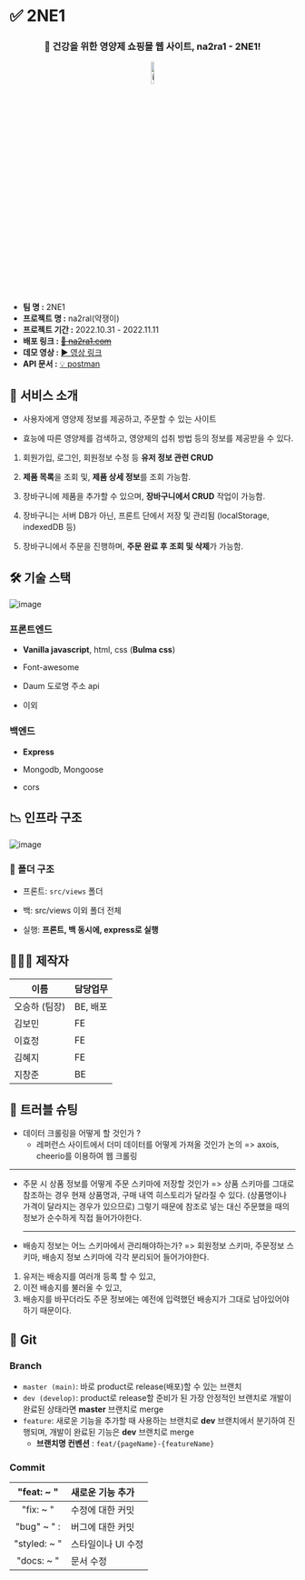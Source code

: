 # ✅ 2NE1

<h3 align="center">💊 건강을 위한 영양제 쇼핑몰 웹 사이트, na2ra1 - 2NE1!</h3>

<div  align="center">
  <img width="10%" alt="image" src="https://user-images.githubusercontent.com/65716445/210801893-634f7713-4d0d-443e-8dad-91b8e3bc7065.png">
</div>
</br>


- **팀 명 :** 2NE1
- **프로젝트 명 :** na2ral(약쟁이)
- **프로젝트 기간 :** 2022.10.31 - 2022.11.11
- **배포 링크 :** ~~[🤝 na2ra1.com](http://43.206.118.245/)~~
- **데모 영상 :** [▶️ 영상 링크](https://youtu.be/vt3N1dLKh4U)
- **API 문서 :** [💡 postman](https://documenter.getpostman.com/view/16132058/2s8YRnmXTf)

## 📝 서비스 소개


- 사용자에게 영양제 정보를 제공하고, 주문할 수 있는 사이트

- 효능에 따른 영양제를 검색하고, 영양제의 섭취 방법 등의 정보를 제공받을 수 있다.


1. 회원가입, 로그인, 회원정보 수정 등 **유저 정보 관련 CRUD**

2. **제품 목록**을 조회 및, **제품 상세 정보**를 조회 가능함.

3. 장바구니에 제품을 추가할 수 있으며, **장바구니에서 CRUD** 작업이 가능함.

4. 장바구니는 서버 DB가 아닌, 프론트 단에서 저장 및 관리됨 (localStorage, indexedDB 등)

5. 장바구니에서 주문을 진행하며, **주문 완료 후 조회 및 삭제**가 가능함.


  
  
## 🛠 기술 스택

  
![image](https://i.ibb.co/N34mXzy/image.png)

  


### 프론트엔드

  

- **Vanilla javascript**, html, css (**Bulma css**)

- Font-awesome

- Daum 도로명 주소 api

- 이외

  

### 백엔드

  

- **Express** 

- Mongodb, Mongoose

- cors


  
## 📉 인프라 구조

  

![image](https://i.ibb.co/9tGxmx0/image.png)
  

### 📂 폴더 구조

  

- 프론트: `src/views` 폴더

- 백: src/views 이외 폴더 전체

- 실행: **프론트, 백 동시에, express로 실행**


  

## 👨‍👩‍👧‍ 제작자

  

| 이름 | 담당업무  |
|--|--|
| 오승하 (팀장) | BE, 배포   |
| 김보민  | FE |
| 이효정  | FE |
| 김혜지  | FE |
| 지창준  | BE |

  
## **🔎 트러블 슈팅**

- 데이터 크롤링을 어떻게 할 것인가 ? 
	-  레퍼런스 사이트에서 더미 데이터를 어떻게 가져올 것인가 논의 
	=> axois, cheerio를 이용하여 웹 크롤링
___
- 주문 시 상품 정보를 어떻게 주문 스키마에 저장할 것인가 
   => 상품 스키마를 그대로 참조하는 경우 현재 상품명과, 구매 내역 히스토리가 달라질 수 있다. (상품명이나 가격이 달라지는 경우가 있으므로)
   그렇기 때문에 참조로 넣는 대신 주문했을 때의 정보가 순수하게 직접 들어가야한다. 
   ____
- 배송지 정보는 어느 스키마에서 관리해야하는가?
=> 회원정보 스키마, 주문정보 스키마, 배송지 정보 스키마에 각각 분리되어 들어가야한다. 
1. 유저는 배송지를 여러개 등록 할 수 있고, 
 2. 이전 배송지를 불러올 수 있고,
 3.  배송지를 바꾸더라도 주문 정보에는 예전에 입력했던 배송지가 그대로 남아있어야 하기 때문이다. 


## **🌱 Git**

### Branch

- `master (main)`: 바로 product로 release(배포)할 수 있는 브랜치
- `dev (develop)`: product로 release할 준비가 된 가장 안정적인 브랜치로 개발이 완료된 상태라면 **master** 브랜치로 merge
- `feature`: 새로운 기능을 추가할 때 사용하는 브랜치로 **dev** 브랜치에서 분기하여 진행되며, 개발이 완료된 기능은 **dev** 브랜치로 merge
  - **브랜치명 컨벤션** : `feat/{pageName}-{featureName}`

### Commit

|  "feat: ~ "  | 새로운 기능 추가   |
| :----------: | :----------------- |
|  "fix: ~ "   | 수정에 대한 커밋   |
| "bug" ~ " :  | 버그에 대한 커밋   |
| "styled: ~ " | 스타일이나 UI 수정 |
|  "docs: ~ "  | 문서 수정          |
